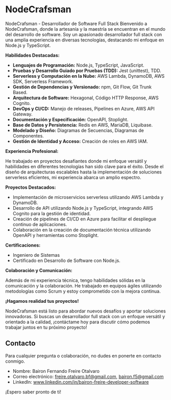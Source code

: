 # NodeCrafsman
NodeCrafsman - Desarrollador de Software Full Stack  Bienvenido a NodeCrafsman, donde la artesanía y la maestría se encuentran en el mundo del desarrollo de software. Soy un apasionado desarrollador full stack con una amplia experiencia en diversas tecnologías, destacando mi enfoque en Node.js y TypeScript.

**Habilidades Destacadas:**

- **Lenguajes de Programación:** Node.js, TypeScript, JavaScript.
- **Pruebas y Desarrollo Guiado por Pruebas (TDD):** Jest (unittest), TDD.
- **Serverless y Computación en la Nube:** AWS Lambda, DynamoDB, AWS SDK, Serverless Framework.
- **Gestión de Dependencias y Versionado:** npm, Git Flow, Git Trunk Based.
- **Arquitectura de Software:** Hexagonal, Código HTTP Response, AWS Cognito.
- **DevOps y CI/CD:** Manejo de releases, Pipelines en Azure, AWS API Gateway.
- **Documentación y Especificación:** OpenAPI, Stoplight.
- **Base de Datos y Persistencia:** Redis en AWS, MariaDB, Liquibase.
- **Modelado y Diseño:** Diagramas de Secuencias, Diagramas de Componentes.
- **Gestión de Identidad y Acceso:** Creación de roles en AWS IAM.

**Experiencia Profesional:**

He trabajado en proyectos desafiantes donde mi enfoque versátil y habilidades en diferentes tecnologías han sido clave para el éxito. Desde el diseño de arquitecturas escalables hasta la implementación de soluciones serverless eficientes, mi experiencia abarca un amplio espectro.

**Proyectos Destacados:**

- Implementación de microservicios serverless utilizando AWS Lambda y DynamoDB.
- Desarrollo de API utilizando Node.js y TypeScript, integrando AWS Cognito para la gestión de identidad.
- Creación de pipelines de CI/CD en Azure para facilitar el despliegue continuo de aplicaciones.
- Colaboración en la creación de documentación técnica utilizando OpenAPI y herramientas como Stoplight.

**Certificaciones:**
- Ingeniero de Sistemas
- Certificado en Desarrollo de Software con Node.js.

**Colaboración y Comunicación:**

Además de mi experiencia técnica, tengo habilidades sólidas en la comunicación y la colaboración. He trabajado en equipos ágiles utilizando metodologías como Scrum y estoy comprometido con la mejora continua.

**¡Hagamos realidad tus proyectos!**

NodeCrafsman está listo para abordar nuevos desafíos y aportar soluciones innovadoras. Si buscas un desarrollador full stack con un enfoque versátil y orientado a la calidad, ¡contáctame hoy para discutir cómo podemos trabajar juntos en tu próximo proyecto!

## Contacto

Para cualquier pregunta o colaboración, no dudes en ponerte en contacto conmigo.

- Nombre: Bairon Fernando Freire Otalvaro
- Correo electrónico: freire.otalvaro.bf@gmail.com, bairon.f5@gmail.com
- LinkedIn: www.linkedin.com/in/bairon-freire-developer-software

¡Espero saber pronto de ti!
